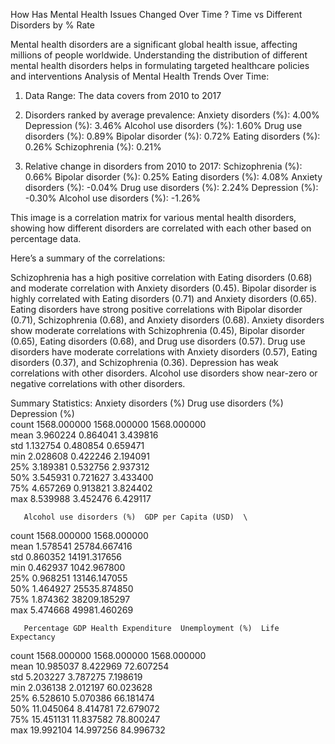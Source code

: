
How Has Mental Health Issues Changed Over Time ?
Time vs Different Disorders by % Rate

Mental health disorders are a significant global health issue, affecting millions of people worldwide.
Understanding the distribution of different mental health disorders helps in formulating targeted healthcare policies and interventions
Analysis of Mental Health Trends Over Time:
1. Data Range: The data covers from 2010 to 2017

2. Disorders ranked by average prevalence:
   Anxiety disorders (%): 4.00%
   Depression (%): 3.46%
   Alcohol use disorders (%): 1.60%
   Drug use disorders (%): 0.89%
   Bipolar disorder (%): 0.72%
   Eating disorders (%): 0.26%
   Schizophrenia (%): 0.21%

3. Relative change in disorders from 2010 to 2017:
   Schizophrenia (%): 0.66%
   Bipolar disorder (%): 0.25%
   Eating disorders (%): 4.08%
   Anxiety disorders (%): -0.04%
   Drug use disorders (%): 2.24%
   Depression (%): -0.30%
   Alcohol use disorders (%): -1.26%



This image is a correlation matrix for various mental health disorders, showing how different disorders are correlated with each other based on percentage data.

Here’s a summary of the correlations:

Schizophrenia has a high positive correlation with Eating disorders (0.68) and moderate correlation with Anxiety disorders (0.45).
Bipolar disorder is highly correlated with Eating disorders (0.71) and Anxiety disorders (0.65).
Eating disorders have strong positive correlations with Bipolar disorder (0.71), Schizophrenia (0.68), and Anxiety disorders (0.68).
Anxiety disorders show moderate correlations with Schizophrenia (0.45), Bipolar disorder (0.65), Eating disorders (0.68), and Drug use disorders (0.57).
Drug use disorders have moderate correlations with Anxiety disorders (0.57), Eating disorders (0.37), and Schizophrenia (0.36).
Depression has weak correlations with other disorders.
Alcohol use disorders show near-zero or negative correlations with other disorders.


Summary Statistics:
       Anxiety disorders (%)  Drug use disorders (%)  Depression (%)  \
count            1568.000000             1568.000000     1568.000000   
mean                3.960224                0.864041        3.439816   
std                 1.132754                0.480854        0.659471   
min                 2.028608                0.422246        2.194091   
25%                 3.189381                0.532756        2.937312   
50%                 3.545931                0.721627        3.433400   
75%                 4.657269                0.913821        3.824402   
max                 8.539988                3.452476        6.429117   

       Alcohol use disorders (%)  GDP per Capita (USD)  \
count                1568.000000           1568.000000   
mean                    1.578541          25784.667416   
std                     0.860352          14191.317656   
min                     0.462937           1042.967800   
25%                     0.968251          13146.147055   
50%                     1.464927          25535.874850   
75%                     1.874362          38209.185297   
max                     5.474668          49981.460269   

       Percentage GDP Health Expenditure  Unemployment (%)  Life Expectancy  
count                        1568.000000       1568.000000      1568.000000  
mean                           10.985037          8.422969        72.607254  
std                             5.203227          3.787275         7.198619  
min                             2.036138          2.012197        60.023628  
25%                             6.528610          5.070386        66.181474  
50%                            11.045064          8.414781        72.679072  
75%                            15.451131         11.837582        78.800247  
max                            19.992104         14.997256        84.996732 
